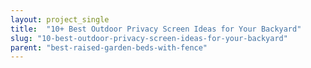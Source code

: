 ```yaml
---
layout: project_single
title:  "10+ Best Outdoor Privacy Screen Ideas for Your Backyard"
slug: "10-best-outdoor-privacy-screen-ideas-for-your-backyard"
parent: "best-raised-garden-beds-with-fence"
---
```

 